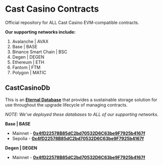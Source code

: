 # Cast Casino Contracts

Official repository for ALL Cast Casino EVM-compatible contracts.

__Our supporting networks include:__

1. Avalanche | AVAX
2. Base | BASE
2. Binance Smart Chain | BSC
3. Degen | DEGEN
3. Ethereum | ETH
4. Fantom | FTM
5. Polygon | MATIC

## CastCasinoDb

This is an __[Eternal Database](https://blog.colony.io/writing-upgradeable-contracts-in-solidity-6743f0eecc88)__ that provides a sustainable storage solution for use throughout the upgrade lifecycle of managing contracts.

_NOTE: We've deployed these databases to ALL of our supporting networks._

__Base | BASE__

- Mainnet - __[0x4fD22578B85dC2bd70532D6C63be9F7925b4167f](https://basescan.org/address/0x4fD22578B85dC2bd70532D6C63be9F7925b4167f#code)__
- Sepolia - __[0x4fD22578B85dC2bd70532D6C63be9F7925b4167f](https://sepolia.basescan.org/address/0x4fD22578B85dC2bd70532D6C63be9F7925b4167f#code)__

__Degen | DEGEN__

- Mainnet - __[0x4fD22578B85dC2bd70532D6C63be9F7925b4167f](https://explorer.degen.tips/address/0x4fD22578B85dC2bd70532D6C63be9F7925b4167f?tab=contract)__
